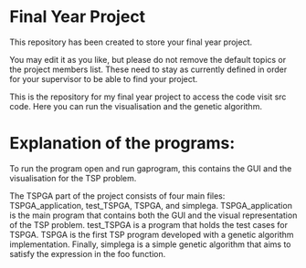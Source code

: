 # Final Year Project

This repository has been created to store your final year project.

You may edit it as you like, but please do not remove the default topics or the project members list. These need to stay as currently defined in order for your supervisor to be able to find your project.

This is the repository for my final year project to access the code visit src code. Here you can run the visualisation and the genetic algorithm.

# Explanation of the programs:

To run the program open and run gaprogram, this contains the GUI and the visualisation for the TSP problem.

The TSPGA part of the project consists of four main files: TSPGA_application, test_TSPGA, TSPGA, and simplega. 
TSPGA_application is the main program that contains both the GUI and the visual representation of the TSP problem. test_TSPGA is a program that holds the test cases for TSPGA. TSPGA is the first TSP program developed with a genetic algorithm implementation. Finally, simplega is a simple genetic algorithm that aims to satisfy the expression in the foo function.

